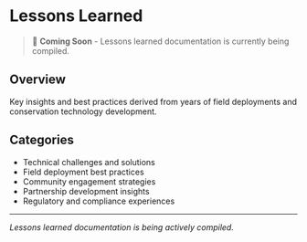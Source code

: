 # Lessons Learned

> 🚧 **Coming Soon** - Lessons learned documentation is currently being compiled.

## Overview
Key insights and best practices derived from years of field deployments and conservation technology development.

## Categories
- Technical challenges and solutions
- Field deployment best practices
- Community engagement strategies
- Partnership development insights
- Regulatory and compliance experiences

---
*Lessons learned documentation is being actively compiled.*